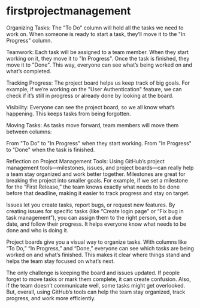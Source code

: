 # firstprojectmanagement
Organizing Tasks:
The "To Do" column will hold all the tasks we need to work on. When someone is ready to start a task, they’ll move it to the "In Progress" column.

Teamwork:
Each task will be assigned to a team member. When they start working on it, they move it to "In Progress". Once the task is finished, they move it to "Done". This way, everyone can see what’s being worked on and what’s completed.

Tracking Progress:
The project board helps us keep track of big goals. For example, if we’re working on the "User Authentication" feature, we can check if it’s still in progress or already done by looking at the board.

Visibility:
Everyone can see the project board, so we all know what’s happening. This keeps tasks from being forgotten.

Moving Tasks:
As tasks move forward, team members will move them between columns:

From "To Do" to "In Progress" when they start working.
From "In Progress" to "Done" when the task is finished.


Reflection on Project Management Tools:
Using GitHub’s project management tools—milestones, issues, and project boards—can really help a team stay organized and work better together. Milestones are great for breaking the project into smaller goals. For example, if we set a milestone for the “First Release,” the team knows exactly what needs to be done before that deadline, making it easier to track progress and stay on target.

Issues let you create tasks, report bugs, or request new features. By creating issues for specific tasks (like “Create login page” or “Fix bug in task management”), you can assign them to the right person, set a due date, and follow their progress. It helps everyone know what needs to be done and who is doing it.

Project boards give you a visual way to organize tasks. With columns like “To Do,” “In Progress,” and “Done,” everyone can see which tasks are being worked on and what’s finished. This makes it clear where things stand and helps the team stay focused on what’s next.

The only challenge is keeping the board and issues updated. If people forget to move tasks or mark them complete, it can create confusion. Also, if the team doesn’t communicate well, some tasks might get overlooked. But, overall, using GitHub’s tools can help the team stay organized, track progress, and work more efficiently.
